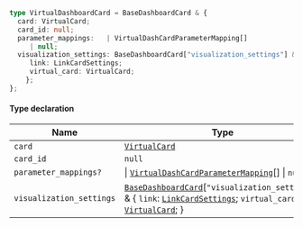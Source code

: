 ```ts
type VirtualDashboardCard = BaseDashboardCard & {
  card: VirtualCard;
  card_id: null;
  parameter_mappings:   | VirtualDashCardParameterMapping[]
     | null;
  visualization_settings: BaseDashboardCard["visualization_settings"] & {
     link: LinkCardSettings;
     virtual_card: VirtualCard;
    };
};
```

#### Type declaration

| Name                     | Type                                                                                                                                                                                                                                  |
| ------------------------ | ------------------------------------------------------------------------------------------------------------------------------------------------------------------------------------------------------------------------------------- |
| `card`                   | [`VirtualCard`](./generated/html/VirtualCard.md)                                                                                                                                                                                      |
| `card_id`                | `null`                                                                                                                                                                                                                                |
| `parameter_mappings?`    | \| [`VirtualDashCardParameterMapping`](./generated/html/VirtualDashCardParameterMapping.md)\[] \| `null`                                                                                                                              |
| `visualization_settings` | [`BaseDashboardCard`](./generated/html/BaseDashboardCard.md)\[`"visualization_settings"`] & { `link`: [`LinkCardSettings`](./generated/html/LinkCardSettings.md); `virtual_card`: [`VirtualCard`](./generated/html/VirtualCard.md); } |
